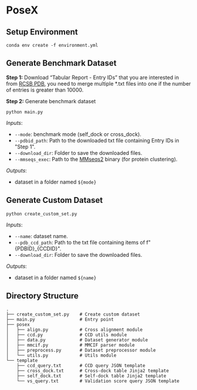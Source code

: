 # PoseX


## Setup Environment

    conda env create -f environment.yml


## Generate Benchmark Dataset 
**Step 1:**  Download “Tabular Report - Entry IDs” that you are interested in from [RCSB PDB](https://www.rcsb.org/search?request=%7B%22query%22%3A%7B%22type%22%3A%22group%22%2C%22logical_operator%22%3A%22and%22%2C%22nodes%22%3A%5B%7B%22type%22%3A%22group%22%2C%22logical_operator%22%3A%22and%22%2C%22nodes%22%3A%5B%7B%22type%22%3A%22group%22%2C%22nodes%22%3A%5B%7B%22type%22%3A%22terminal%22%2C%22service%22%3A%22text%22%2C%22parameters%22%3A%7B%22attribute%22%3A%22rcsb_accession_info.initial_release_date%22%2C%22operator%22%3A%22greater_or_equal%22%2C%22negation%22%3Afalse%2C%22value%22%3A%222022-01-01%22%7D%7D%2C%7B%22type%22%3A%22terminal%22%2C%22service%22%3A%22text%22%2C%22parameters%22%3A%7B%22attribute%22%3A%22rcsb_accession_info.initial_release_date%22%2C%22operator%22%3A%22less_or_equal%22%2C%22negation%22%3Afalse%2C%22value%22%3A%222025-01-01%22%7D%7D%5D%2C%22logical_operator%22%3A%22and%22%7D%2C%7B%22type%22%3A%22group%22%2C%22nodes%22%3A%5B%7B%22type%22%3A%22terminal%22%2C%22service%22%3A%22text%22%2C%22parameters%22%3A%7B%22attribute%22%3A%22rcsb_entry_info.selected_polymer_entity_types%22%2C%22operator%22%3A%22exact_match%22%2C%22negation%22%3Afalse%2C%22value%22%3A%22Protein%20(only)%22%7D%7D%5D%2C%22logical_operator%22%3A%22and%22%7D%2C%7B%22type%22%3A%22group%22%2C%22nodes%22%3A%5B%7B%22type%22%3A%22terminal%22%2C%22service%22%3A%22text%22%2C%22parameters%22%3A%7B%22attribute%22%3A%22rcsb_nonpolymer_entity_container_identifiers.nonpolymer_comp_id%22%2C%22operator%22%3A%22exists%22%2C%22negation%22%3Afalse%7D%7D%5D%2C%22logical_operator%22%3A%22and%22%7D%2C%7B%22type%22%3A%22group%22%2C%22nodes%22%3A%5B%7B%22type%22%3A%22terminal%22%2C%22service%22%3A%22text%22%2C%22parameters%22%3A%7B%22attribute%22%3A%22rcsb_entry_info.resolution_combined%22%2C%22operator%22%3A%22less_or_equal%22%2C%22negation%22%3Afalse%2C%22value%22%3A2%7D%7D%5D%2C%22logical_operator%22%3A%22and%22%7D%5D%2C%22label%22%3A%22text%22%7D%5D%7D%2C%22return_type%22%3A%22entry%22%2C%22request_options%22%3A%7B%22paginate%22%3A%7B%22start%22%3A0%2C%22rows%22%3A25%7D%2C%22results_content_type%22%3A%5B%22experimental%22%5D%2C%22sort%22%3A%5B%7B%22sort_by%22%3A%22score%22%2C%22direction%22%3A%22desc%22%7D%5D%2C%22scoring_strategy%22%3A%22combined%22%7D%2C%22request_info%22%3A%7B%22query_id%22%3A%2223a56d461e7e7e96f4065e59843158fe%22%7D%7D), you need to merge multiple *.txt files into one if the number of entries is greater than 10000. 
    
**Step 2:** Generate benchmark dataset 

    python main.py

*Inputs*:
- `--mode`: benchmark mode (self_dock or cross_dock).
- `--pdbid_path`: Path to the downloaded txt file containing Entry IDs in "Step 1".
- `--download_dir`: Folder to save the downloaded files.
- `--mmseqs_exec`: Path to the [MMseqs2](https://github.com/soedinglab/MMseqs2) binary (for protein clustering).

*Outputs*:
- dataset in a folder named `${mode}`


## Generate Custom Dataset 

    python create_custom_set.py

*Inputs*:
- `--name`: dataset name.
- `--pdb_ccd_path`: Path to the txt file containing items of f"{PDBID}_{CCDID}".
- `--download_dir`: Folder to save the downloaded files.

*Outputs*:
- dataset in a folder named `${name}`


## Directory Structure
```plaintext
.
├── create_custom_set.py    # Create custom dataset 
├── main.py                 # Entry point
├── posex
│   ├── align.py            # Cross alignment module
│   ├── ccd.py              # CCD utils module
│   ├── data.py             # Dataset generator module
│   ├── mmcif.py            # MMCIF parser module
│   ├── preprocess.py       # Dataset preprocessor module
│   └── utils.py            # Utils module
└── template
    ├── ccd_query.txt       # CCD query JSON template 
    ├── cross_dock.txt      # Cross-dock table Jinja2 template 
    ├── self_dock.txt       # Self-dock table Jinja2 template 
    └── vs_query.txt        # Validation score query JSON template 

```